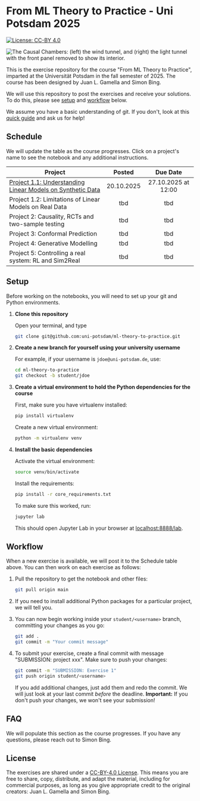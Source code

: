 # From ML Theory to Practice - Uni Potsdam 2025

[![License: CC-BY 4.0](https://img.shields.io/static/v1.svg?logo=creativecommons&logoColor=white&label=License&message=CC-BY%204.0&color=yellow)](https://creativecommons.org/licenses/by/4.0/)

![The Causal Chambers: (left) the wind tunnel, and (right) the light tunnel with the front panel removed to show its interior.](https://causalchamber.s3.eu-central-1.amazonaws.com/downloadables/the_chambers.jpg)

This is the exercise repository for the course "From ML Theory to Practice", imparted at the Universität Potsdam in the fall semester of 2025. The course has been designed by Juan L. Gamella and Simon Bing.

We will use this repository to post the exercises and receive your solutions. To do this, please see [setup](#setup) and [workflow](#workflow) below.

We assume you have a basic understanding of git. If you don't, look at this [quick guide](https://rogerdudler.github.io/git-guide/) and ask us for help!

## Schedule

We will update the table as the course progresses. Click on a project's name to see the notebook and any additional instructions.

| Project                                                                   | Posted     | Due Date            |
|---------------------------------------------------------------------------|:------------:|:---------------------:|
| [Project 1.1: Understanding Linear Models on Synthetic Data](project_11/) | 20.10.2025 | 27.10.2025 at 12:00 |
| Project 1.2: Limitations of Linear Models on Real Data                | tbd        | tbd                 |
| Project 2: Causality, RCTs and two-sample testing                     | tbd        | tbd                 |
| Project 3: Conformal Prediction                                       | tbd        | tbd                 |
| Project 4: Generative Modelling                                       | tbd        | tbd                 |
| Project 5: Controlling a real system: RL and Sim2Real                 | tbd        | tbd                 |


## Setup

Before working on the notebooks, you will need to set up your git and Python environments.

1. **Clone this repository**

    Open your terminal, and type
   ```bash
   git clone git@github.com:uni-potsdam/ml-theory-to-practice.git
   ```

2. **Create a new branch for yourself using your university username**

    For example, if your username is `jdoe@uni-potsdam.de`, use:
   ```bash
   cd ml-theory-to-practice
   git checkout -b student/jdoe
   ```

4. **Create a virtual environment to hold the Python dependencies for the course**

   First, make sure you have virtualenv installed:
   ```bash
   pip install virtualenv
   ```
   
   Create a new virtual environment:
   ```bash
   python -m virtualenv venv
   ```

5. **Install the basic dependencies**
   
   Activate the virtual environment:
   ```bash
   source venv/bin/activate
   ```
   
   Install the requirements:
   ```bash
   pip install -r core_requirements.txt
   ```
   
   To make sure this worked, run:
   ```bash
   jupyter lab
   ```
   This should open Jupyter Lab in your browser at [localhost:8888/lab](http://localhost:8888/lab).

## Workflow

When a new exercise is available, we will post it to the Schedule table above. You can then work on each exercise as follows:

1. Pull the repository to get the notebook and other files:
   ```bash
   git pull origin main
   ```

2. If you need to install additional Python packages for a particular project, we will tell you.

3. You can now begin working inside your `student/<username>` branch, committing your changes as you go:
   ```bash
   git add .
   git commit -m "Your commit message"
   ```

4. To submit your exercise, create a final commit with message "SUBMISSION: project xxx". Make sure to push your changes:
   ```bash
   git commit -m "SUBMISSION: Exercise 1"
   git push origin student/<username>
   ```
   If you add additional changes, just add them and redo the commit. We will just look at your last commit _before_ the deadline.
   **Important:** If you don't push your changes, we won't see your submission!

## FAQ

We will populate this section as the course progresses. If you have any questions, please reach out to Simon Bing.


## License

The exercises are shared under a [CC-BY-4.0 License](https://creativecommons.org/licenses/by/4.0/). This means you are free to share, copy, distribute, and adapt the material, including for commercial purposes, as long as you give appropriate credit to the original creators: Juan L. Gamella and Simon Bing.
